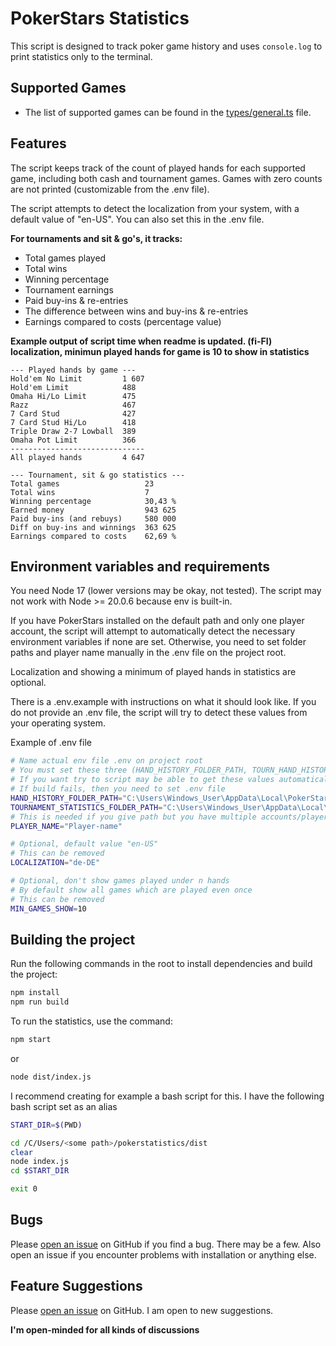 # PokerStars Statistics

This script is designed to track poker game history and uses `console.log` to print statistics only to the terminal.

## Supported Games

* The list of supported games can be found in the [types/general.ts](https://github.com/Jantero93/poker-statistics-script/blob/master/src/types/general.ts) file.

## Features

The script keeps track of the count of played hands for each supported game, including both cash and tournament games. Games with zero counts are not printed (customizable from the .env file).

The script attempts to detect the localization from your system, with a default value of "en-US". You can also set this in the .env file.

**For tournaments and sit & go's, it tracks:**

* Total games played
* Total wins
* Winning percentage
* Tournament earnings
* Paid buy-ins & re-entries
* The difference between wins and buy-ins & re-entries
* Earnings compared to costs (percentage value)


**Example output of script time when readme is updated. (fi-FI) localization, minimun played hands for game is 10 to show in statistics**
```
--- Played hands by game ---
Hold'em No Limit         1 607
Hold'em Limit            488
Omaha Hi/Lo Limit        475
Razz                     467
7 Card Stud              427
7 Card Stud Hi/Lo        418
Triple Draw 2-7 Lowball  389
Omaha Pot Limit          366
------------------------------
All played hands         4 647

--- Tournament, sit & go statistics ---
Total games                   23
Total wins                    7
Winning percentage            30,43 %
Earned money                  943 625
Paid buy-ins (and rebuys)     580 000
Diff on buy-ins and winnings  363 625
Earnings compared to costs    62,69 %
```

## Environment variables and requirements

You need Node 17 (lower versions may be okay, not tested). The script may not work with Node >= 20.0.6 because env is built-in.

If you have PokerStars installed on the default path and only one player account, the script will attempt to automatically detect the necessary environment variables if none are set. Otherwise, you need to set folder paths and player name manually in the .env file on the project root.

Localization and showing a minimum of played hands in statistics are optional.

There is a .env.example with instructions on what it should look like. If you do not provide an .env file, the script will try to detect these values from your operating system.

Example of .env file
```bash
# Name actual env file .env on project root
# You must set these three (HAND_HISTORY_FOLDER_PATH, TOURN_HAND_HISTORY_FOLDER_PATH, PLAYER_NAME)
# If you want try to script may be able to get these values automatically, build project without .env file.
# If build fails, then you need to set .env file
HAND_HISTORY_FOLDER_PATH="C:\Users\Windows_User\AppData\Local\PokerStars\HandHistory\Player_Name"
TOURNAMENT_STATISTICS_FOLDER_PATH="C:\Users\Windows_User\AppData\Local\PokerStars\TournSummary\Player_Name"
# This is needed if you give path but you have multiple accounts/player names in history folder
PLAYER_NAME="Player-name"

# Optional, default value "en-US"
# This can be removed
LOCALIZATION="de-DE"

# Optional, don't show games played under n hands
# By default show all games which are played even once
# This can be removed
MIN_GAMES_SHOW=10
```
## Building the project
Run the following commands in the root to install dependencies and build the project:

```bash
npm install
npm run build
```
To run the statistics, use the command:

```bash
npm start
```
or
```bash
node dist/index.js
```



I recommend creating for example a bash script for this. I have the following bash script set as an alias
```bash
START_DIR=$(PWD)

cd /C/Users/<some path>/pokerstatistics/dist
clear
node index.js
cd $START_DIR

exit 0
```

## Bugs

Please [open an issue](https://github.com/Jantero93/pokerstars-statistics-script/issues) on GitHub if you find a bug. There may be a few.
Also open an issue if you encounter problems with installation or anything else.

## Feature Suggestions

Please [open an issue](https://github.com/Jantero93/pokerstars-statistics-script/issues) on GitHub. I am open to new suggestions.

**I'm open-minded for all kinds of discussions**